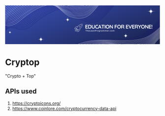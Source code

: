 ![leancover](leancover.png)

# Cryptop

"Crypto + Top"

## APIs used

1. https://cryptoicons.org/
2. https://www.coinlore.com/cryptocurrency-data-api

